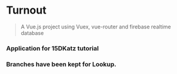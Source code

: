 # Turnout

> A Vue.js project using Vuex, vue-router and firebase realtime database

### Application for 15DKatz tutorial
### Branches have been kept for Lookup.
